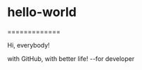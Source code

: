 # hello-world
=============

Hi, everybody!

with GitHub, with better life!
                          --for developer
